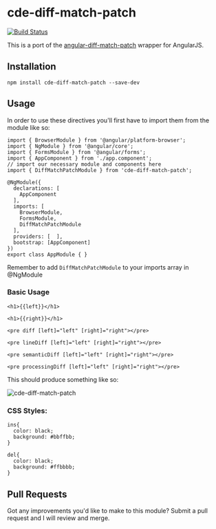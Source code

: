 cde-diff-match-patch
=====================

[![Build Status](https://travis-ci.org/sh977218/cde-diff-match-patch.svg?branch=master)](https://travis-ci.org/sh977218/cde-diff-match-patch)

This is a port of the [angular-diff-match-patch](https://github.com/amweiss/angular-diff-match-patch) wrapper for AngularJS. 

## Installation

~~~
npm install cde-diff-match-patch --save-dev
~~~

## Usage

In order to use these directives you'll first have to import them from the module like so:

~~~
import { BrowserModule } from '@angular/platform-browser';
import { NgModule } from '@angular/core';
import { FormsModule } from '@angular/forms';
import { AppComponent } from './app.component';
// import our necessary module and components here 
import { DiffMatchPatchModule } from 'cde-diff-match-patch';

@NgModule({
  declarations: [
    AppComponent
  ],
  imports: [
    BrowserModule,
    FormsModule,
    DiffMatchPatchModule
  ],
  providers: [  ],
  bootstrap: [AppComponent]
})
export class AppModule { }
~~~

Remember to add ```DiffMatchPatchModule``` to your imports array in @NgModule

### Basic Usage

~~~
<h1>{{left}}</h1>

<h1>{{right}}</h1>

<pre diff [left]="left" [right]="right"></pre>

<pre lineDiff [left]="left" [right]="right"></pre>

<pre semanticDiff [left]="left" [right]="right"></pre>

<pre processingDiff [left]="left" [right]="right"></pre>
~~~

This should produce something like so:

![cde-diff-match-patch](https://tutorialedge.net/uploads/ngDiffMatchPatchv3.png)


### CSS Styles:

~~~
ins{
  color: black;
  background: #bbffbb;
}

del{
  color: black;
  background: #ffbbbb;
}
~~~

## Pull Requests

Got any improvements you'd like to make to this module? Submit a pull request and I will review and merge.
